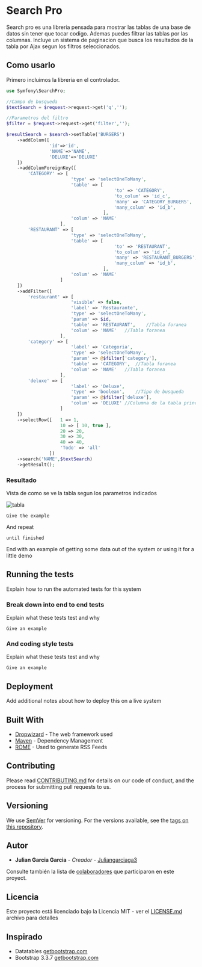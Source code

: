 # Search Pro

Search pro es una libreria pensada para mostrar las tablas de una base de datos sin tener que tocar codigo. Ademas puedes filtrar las tablas por las columnas. Incluye un sistema de paginacion que busca los resultados de la tabla por Ajax segun los filtros seleccionados.


## Como usarlo

Primero incluimos la libreria en el controlador.
```php
use Symfony\SearchPro;
```


```php
//Campo de busqueda
$textSearch = $request->request->get('q','');

//Parametros del filtro
$filter = $request->request->get('filter','');

$resultSearch = $search->setTable('BURGERS')
    ->addColum([
                'id'=>'id',
                'NAME'=>'NAME',
                'DELUXE'=>'DELUXE'
    ])
    ->addColumForeignKey([
        'CATEGORY' => [
                        'type' => 'selectOneToMany',
                        'table' => [ 
                                        'to' => 'CATEGORY',
                                        'to_colum' => 'id_c',
                                        'many' => 'CATEGORY_BURGERS',
                                        'many_colum' => 'id_b',
                                    ],
                        'colum' => 'NAME'
                    ],
        'RESTAURANT' => [
                        'type' => 'selectOneToMany',
                        'table' => [ 
                                        'to' => 'RESTAURANT',
                                        'to_colum' => 'id_r',
                                        'many' => 'RESTAURANT_BURGERS',
                                        'many_colum' => 'id_b',
                                    ],
                        'colum' => 'NAME'
                    ]
    ])
    ->addFilter([
        'restaurant' => [
                        'visible' => false,
                        'label' => 'Restaurante',
                        'type' => 'selectOneToMany',
                        'param' => $id,
                        'table' => 'RESTAURANT',	//Tabla foranea
                        'colum' => 'NAME'	//Tabla foranea
                    ],
        'category' => [
                        'label' => 'Categoria',
                        'type' => 'selectOneToMany',
                        'param' => @$filter['category'],
                        'table' => 'CATEGORY',	//Tabla foranea
                        'colum' => 'NAME'	//Tabla foranea
                    ],
        'deluxe' => [
                        'label' => 'Deluxe',
                        'type' => 'boolean',	//Tipo de busqueda
                        'param' => @$filter['deluxe'],
                        'colum' => 'DELUXE'	//Columna de la tabla principal
                    ]
    ])
    ->selectRow([	1 => 1,
                    10 => [ 10, true ],
                    20 => 20,
                    30 => 30,
                    40 => 40,
                    'Todo' => 'all'
                ])
    ->search('NAME',$textSearch)
    ->getResult();
```
### Resultado

Vista de como se ve la tabla segun los parametros indicados


![tabla](https://user-images.githubusercontent.com/24224731/43127144-08474f72-8f2f-11e8-8feb-4f778e01f2b0.JPG)

```
Give the example
```

And repeat

```
until finished
```

End with an example of getting some data out of the system or using it for a little demo

## Running the tests

Explain how to run the automated tests for this system

### Break down into end to end tests

Explain what these tests test and why

```
Give an example
```

### And coding style tests

Explain what these tests test and why

```
Give an example
```

## Deployment

Add additional notes about how to deploy this on a live system

## Built With

* [Dropwizard](http://www.dropwizard.io/1.0.2/docs/) - The web framework used
* [Maven](https://maven.apache.org/) - Dependency Management
* [ROME](https://rometools.github.io/rome/) - Used to generate RSS Feeds

## Contributing

Please read [CONTRIBUTING.md](https://gist.github.com/PurpleBooth/b24679402957c63ec426) for details on our code of conduct, and the process for submitting pull requests to us.

## Versioning

We use [SemVer](http://semver.org/) for versioning. For the versions available, see the [tags on this repository](https://github.com/your/project/tags). 

## Autor

* **Julian Garcia Garcia** - *Creador* - [Juliangarciaga3](https://github.com/juliangarciaga3)

Consulte también la lista de [colaboradores](https://github.com/juliangarciaga3/SearchPro/graphs/contributors) que participaron en este proyect.

## Licencia

Este proyecto está licenciado bajo la Licencia MIT - ver el [LICENSE.md](LICENSE.md) archivo para detalles

## Inspirado

* Datatables [getbootstrap.com](https://datatables.net/)
* Bootstrap 3.3.7 [getbootstrap.com](https://getbootstrap.com/)
